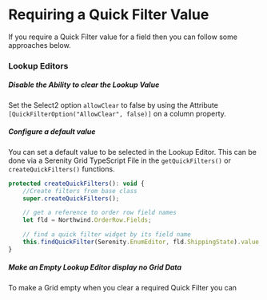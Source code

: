 # Requiring a Quick Filter Value

If you require a Quick Filter value for a field then you can follow some approaches below.

### Lookup Editors

##### Disable the Ability to clear the Lookup Value

Set the Select2 option `allowClear` to false by using the Attribute `[QuickFilterOption("AllowClear", false)]` on a column property.

##### Configure a default value

You can set a default value to be selected in the Lookup Editor. This can be done via a Serenity Grid TypeScript File in the `getQuickFilters()` or `createQuickFilters()` functions.

```js
protected createQuickFilters(): void {
    //Create filters from base class
    super.createQuickFilters();

    // get a reference to order row field names
    let fld = Northwind.OrderRow.Fields;

    // find a quick filter widget by its field name
    this.findQuickFilter(Serenity.EnumEditor, fld.ShippingState).value = Northwind.OrderShippingState.NotShipped.toString();
}
```

##### Make an Empty Lookup Editor display no Grid Data

To make a Grid empty when you clear a required Quick Filter you can

